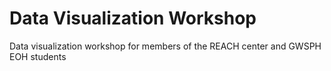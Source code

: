 
# Data Visualization Workshop

Data visualization workshop for members of the REACH center and GWSPH EOH students